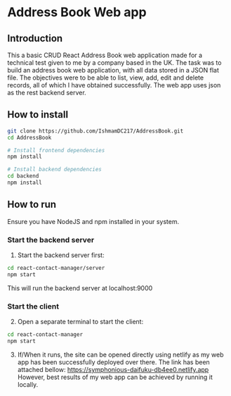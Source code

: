 # Address Book Web app

## Introduction
This a basic CRUD React Address Book web application made for a technical test given to me by a company based in the UK. The task was to build an address book web application, with all data stored in a JSON flat file. The objectives were to be able to list, view, add, edit and delete records, all of which I have obtained successfully. The web app uses json as the rest backend server.

##  How to install

```bash
git clone https://github.com/IshmamDC217/AddressBook.git
cd AddressBook

# Install frontend dependencies
npm install

# Install backend dependencies
cd backend
npm install
```

## How to run
Ensure you have NodeJS and npm installed in your system.

### Start the backend server
1. Start the backend server first:

```bash
cd react-contact-manager/server
npm start
```
This will run the backend server at localhost:9000

### Start the client
2. Open a separate terminal to start the client:

```bash
cd react-contact-manager
npm start
```

3. If/When it runs, the site can be opened directly using netlify as my web app has been successfully deployed over there. The link has been attached bellow:
https://symphonious-daifuku-db4ee0.netlify.app 
However, best results of my web app can be achieved by running it locally.